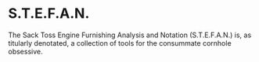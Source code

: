 # S.T.E.F.A.N.

The Sack Toss Engine Furnishing Analysis and Notation (S.T.E.F.A.N.)
is, as titularly denotated, a collection of tools for the consummate 
cornhole obsessive. 
